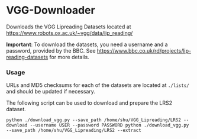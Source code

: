 # VGG-Downloader
Downloads the VGG Lipreading Datasets located at https://www.robots.ox.ac.uk/~vgg/data/lip_reading/

**Important**: To download the datasets, you need a username and a password, provided by the BBC. See https://www.bbc.co.uk/rd/projects/lip-reading-datasets for more details.

### Usage
URLs and MD5 checksums for each of the datasets are located at ``./lists/`` and should be updated if necessary. 

The following script can be used to download and prepare the LRS2 dataset.

``
python ./download_vgg.py --save_path /home/shu/VGG_Lipreading/LRS2 --download --username USER --password PASSWORD
python ./download_vgg.py --save_path /home/shu/VGG_Lipreading/LRS2 --extract
``

